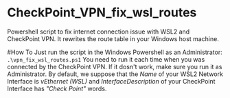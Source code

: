 # CheckPoint_VPN_fix_wsl_routes
Powershell script to fix internet connection issue with WSL2 and CheckPoint VPN. It rewrites the route table in your Windows host machine.

#How To
Just run the script in the Windows Powershell as an Administrator:
`.\vpn_fix_wsl_routes.ps1`
You need to run it each time when you was connected by the CheckPoint VPN.
If it dosn't work, make sure you run it as Administrator. By default, we suppose that the *Name* of your WSL2 Network Interface is *vEthernet (WSL)* and *InterfaceDescription* of your CheckPoint Interface has *"Check Point"* words.
